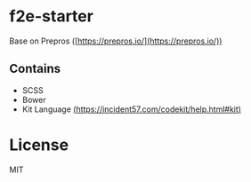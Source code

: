 # f2e-starter
Base on Prepros ([https://prepros.io/](https://prepros.io/))

## Contains
- SCSS
- Bower
- Kit Language [(https://incident57.com/codekit/help.html#kit)](https://incident57.com/codekit/help.html#kit)

# License

MIT
